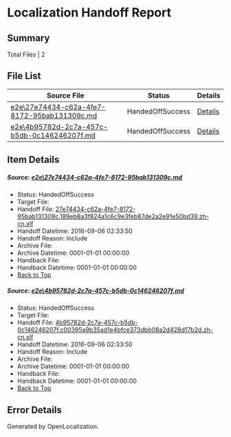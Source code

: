 # <a name='report-top'></a> Localization Handoff Report

## Summary
 Total Files | 2

## File List
 Source File | Status | Details 
 ----------- | ------ | ------- 
 [e2e\27e74434-c62a-4fe7-8172-95bab131309c.md](https://github.com/OpenLocalizationTestOrg/ol-test0/blob/6a1e1cde04ff9c960859fcbea5b3095b9c028a3c/e2e/27e74434-c62a-4fe7-8172-95bab131309c.md) | HandedOffSuccess | [Details](#cfedb0623cfca26600f04a3658ebf806cc08891a1)
 [e2e\4b95782d-2c7a-457c-b5db-0c146246207f.md](https://github.com/OpenLocalizationTestOrg/ol-test0/blob/6a1e1cde04ff9c960859fcbea5b3095b9c028a3c/e2e/4b95782d-2c7a-457c-b5db-0c146246207f.md) | HandedOffSuccess | [Details](#0a01d7eba21a35f795c39ce072432ce5370f2d173)

## Item Details
##### <a name='cfedb0623cfca26600f04a3658ebf806cc08891a1'></a> Source: [e2e\27e74434-c62a-4fe7-8172-95bab131309c.md](https://github.com/OpenLocalizationTestOrg/ol-test0/blob/6a1e1cde04ff9c960859fcbea5b3095b9c028a3c/e2e/27e74434-c62a-4fe7-8172-95bab131309c.md)
* Status: HandedOffSuccess
* Target File: 
* Handoff File: [27e74434-c62a-4fe7-8172-95bab131309c.189eb8a3f824a1c6c9e3feb87de2a2e91e50bd39.zh-cn.xlf](https://github.com/OpenLocalizationTestOrg/ol-test0-handoff/blob/70c42522e39ed1c784ad38ea619e609e1ce5e2b0/ol-handoff/OpenLocalizationTestOrg/ol-test0-zhcn/ci/ht/27e74434-c62a-4fe7-8172-95bab131309c.189eb8a3f824a1c6c9e3feb87de2a2e91e50bd39.zh-cn.xlf)
* Handoff Datetime: 2016-09-06 02:33:50
* Handoff Reason: Include
* Archive File: 
* Archive Datetime: 0001-01-01 00:00:00
* Handback File: 
* Handback Datetime: 0001-01-01 00:00:00
* [Back to Top](#report-top)

##### <a name='0a01d7eba21a35f795c39ce072432ce5370f2d173'></a> Source: [e2e\4b95782d-2c7a-457c-b5db-0c146246207f.md](https://github.com/OpenLocalizationTestOrg/ol-test0/blob/6a1e1cde04ff9c960859fcbea5b3095b9c028a3c/e2e/4b95782d-2c7a-457c-b5db-0c146246207f.md)
* Status: HandedOffSuccess
* Target File: 
* Handoff File: [4b95782d-2c7a-457c-b5db-0c146246207f.c00395a9b35ad1e4bfce373dbb08a2d428d17b2d.zh-cn.xlf](https://github.com/OpenLocalizationTestOrg/ol-test0-handoff/blob/70c42522e39ed1c784ad38ea619e609e1ce5e2b0/ol-handoff/OpenLocalizationTestOrg/ol-test0-zhcn/ci/ht/4b95782d-2c7a-457c-b5db-0c146246207f.c00395a9b35ad1e4bfce373dbb08a2d428d17b2d.zh-cn.xlf)
* Handoff Datetime: 2016-09-06 02:33:50
* Handoff Reason: Include
* Archive File: 
* Archive Datetime: 0001-01-01 00:00:00
* Handback File: 
* Handback Datetime: 0001-01-01 00:00:00
* [Back to Top](#report-top)


## Error Details

Generated by OpenLocalization.
